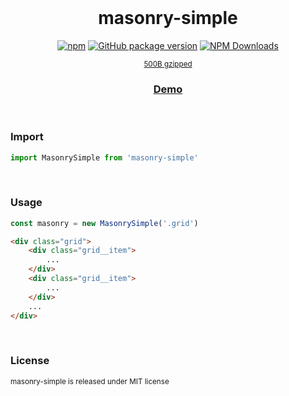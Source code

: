 <div align="center">
<br>

<h1>masonry-simple</h1>

[![npm](https://img.shields.io/npm/v/masonry-simple.svg?colorB=brightgreen)](https://www.npmjs.com/package/masonry-simple)
[![GitHub package version](https://img.shields.io/github/package-json/v/ux-ui-pro/masonry-simple.svg)](https://github.com/ux-ui-pro/masonry-simple)
[![NPM Downloads](https://img.shields.io/npm/dm/masonry-simple.svg?style=flat)](https://www.npmjs.org/package/masonry-simple)

<sup><a href="https://bundlephobia.com/package/masonry-simple">500B gzipped</a></sup>
<h3><a href="https://codepen.io/ux-ui/pen/poxGEqX">Demo</a></h3>

</div>
<br>

### Import
```javascript
import MasonrySimple from 'masonry-simple'
```
<br>

### Usage
```javascript
const masonry = new MasonrySimple('.grid')
```
```HTML
<div class="grid">
	<div class="grid__item">
		...
	</div>
	<div class="grid__item">
		...
	</div>
	...
</div>
```
<br>

### License
<sup>masonry-simple is released under MIT license</sup>
